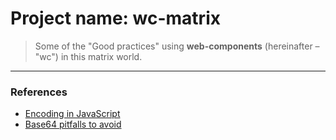 # Project name: wc-matrix
> Some of the "Good practices" using **web-components** (hereinafter – "wc") in this matrix world.

---

### References

- [Encoding in JavaScript](https://mathiasbynens.be/notes/javascript-encoding)
- [Base64 pitfalls to avoid](https://web.dev/articles/base64-encoding?hl=en)